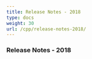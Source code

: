 ```yaml
---
title: Release Notes - 2018
type: docs
weight: 30
url: /cpp/release-notes-2018/
---
```


### **Release Notes - 2018**
